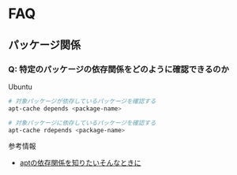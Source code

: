 # FAQ

<!-- START doctoc -->
<!-- END doctoc -->

## パッケージ関係

### Q: 特定のパッケージの依存関係をどのように確認できるのか

Ubuntu

```bash
# 対象パッケージが依存しているパッケージを確認する
apt-cache depends <package-name>

# 対象パッケージに依存しているパッケージを確認する
apt-cache rdepends <package-name>
```

参考情報

- [aptの依存関係を知りたいそんなときに](https://qiita.com/catatsuy/items/83ca8a5f85c14eac5cb7)
